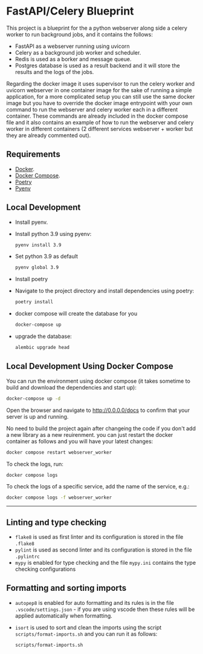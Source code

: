 # FastAPI/Celery Blueprint

This project is a blueprint for the a python webserver along side a celery worker to run background jobs, and it contains the follows:

- FastAPI as a webserver running using uvicorn
- Celery as a background job worker and scheduler.
- Redis is used as a borker and message queue.
- Postgres database is used as a result backend and it will store the results and the logs of the jobs.

Regarding the docker image it uses supervisor to run the celery worker and uvicorn webserver in one container image for the sake of running a simple application, for a more complicated setup you can still use the same docker image but you have to override the docker image entrypoint with your own command to run the webserver and celery worker each in a different container.
These commands are already included in the docker compose file and it also contains an example of how to run the webserver and celery worker in different containers (2 different services webserver + worker but they are already commented out).

## Requirements

* [Docker](https://www.docker.com/).
* [Docker Compose](https://docs.docker.com/compose/install/).
* [Poetry](https://python-poetry.org/)
* [Pyenv](https://github.com/pyenv/pyenv/)

## Local Development

* Install pyenv.

* Install python 3.9 using pyenv:

  ```bash
  pyenv install 3.9
  ```

* Set python 3.9 as default

  ```bash
  pyenv global 3.9
  ```

* Install poetry

* Navigate to the project directory and install dependencies using poetry:

  ```bash
  poetry install
  ```

* docker compose will create the database for you

  ```bash
  docker-compose up
  ```

* upgrade the database:

  ```bash
  alembic upgrade head
  ```

## Local Development Using Docker Compose

You can run the environment using docker compose (it takes sometime to build and download the dependencies and start up):

```bash
docker-compose up -d
```

Open the browser and navigate to http://0.0.0.0/docs to confirm that your server is up and running.

No need to build the project again after changeing the code if you don't add a new library as a new reuirenment.
you can just restart the docker container as follows and you will have your latest changes:

```bash
docker compose restart webserver_worker
```

To check the logs, run:

```bash
docker compose logs
```

To check the logs of a specific service, add the name of the service, e.g.:

```bash
docker compose logs -f webserver_worker
```

---

## Linting and type checking

* `flake8` is used as first linter and its configuration is stored in the file `.flake8`
* `pylint` is used as second linter and its configuration is stored in the file `.pylintrc`
* `mypy` is enabled for type checking and the file `mypy.ini` contains the type checking configurations

## Formatting and sorting imports

* `autopep8` is enabled for auto formatting and its rules is in the file `.vscode/settings.json` - if you are using vscode then these rules will be applied automatically when formatting.
* `isort` is used to sort and clean the imports using the script `scripts/format-imports.sh` and you can run it  as follows:

  ```bash
  scripts/format-imports.sh
  ```
  
